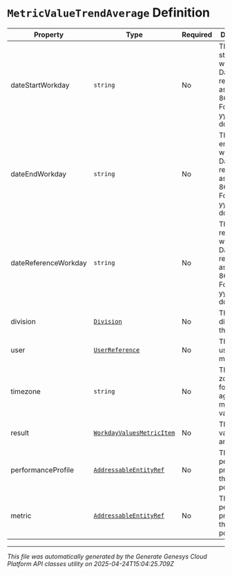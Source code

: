 # `MetricValueTrendAverage` Definition

| Property | Type | Required | Description |
|----------|------|----------|-------------|
| dateStartWorkday | `string` | No | The targeted start workday. Dates are represented as an ISO-8601 string. For example: yyyy-MM-dd |
| dateEndWorkday | `string` | No | The targeted end workday. Dates are represented as an ISO-8601 string. For example: yyyy-MM-dd |
| dateReferenceWorkday | `string` | No | The targeted reference workday. Dates are represented as an ISO-8601 string. For example: yyyy-MM-dd |
| division | [`Division`](division-definition.md) | No | The targeted division for the metrics |
| user | [`UserReference`](userreference-definition.md) | No | The targeted user for the metrics |
| timezone | `string` | No | The time zone used for aggregating metric values |
| result | [`WorkdayValuesMetricItem`](workdayvaluesmetricitem-definition.md) | No | The metric value trend and average |
| performanceProfile | [`AddressableEntityRef`](addressableentityref-definition.md) | No | The targeted performance profile for the average points |
| metric | [`AddressableEntityRef`](addressableentityref-definition.md) | No | The targeted performance profile for the average points |

---

*This file was automatically generated by the Generate Genesys Cloud Platform API classes utility on 2025-04-24T15:04:25.709Z*